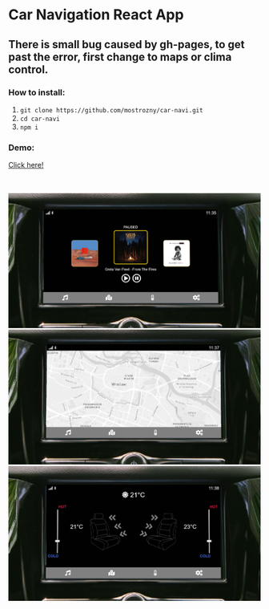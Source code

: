 # Car Navigation React App

## There is small bug caused by gh-pages, to get past the error, first change to maps or clima control.

### How to install:
1. `git clone https://github.com/mostrozny/car-navi.git`
2. `cd car-navi`
3. `npm i`

### Demo:
 [Click here!](https://mostrozny.github.io/car-navi/build/ "Car Navigation")

<p align="center">
  <br /><br />
  <img src="https://raw.githubusercontent.com/mostrozny/car-navi/master/images/naviimg1.jpg" alt="text" width="600" />
  <br />
  <img src="https://raw.githubusercontent.com/mostrozny/car-navi/master/images/naviimg2.jpg" alt="text" width="600" />  
  <br />
  <img src="https://raw.githubusercontent.com/mostrozny/car-navi/master/images/naviimg3.jpg" alt="text" width="600" /> 
</p>
